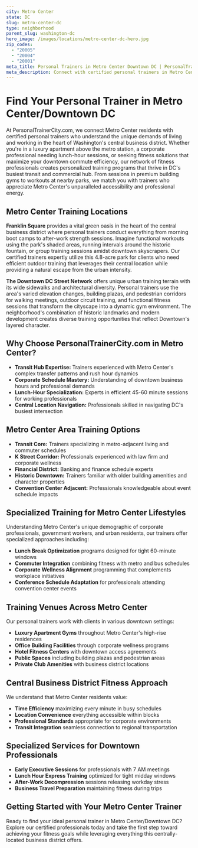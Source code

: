 ```yaml
---
city: Metro Center
state: DC
slug: metro-center-dc
type: neighborhood
parent_slug: washington-dc
hero_image: /images/locations/metro-center-dc-hero.jpg
zip_codes:
  - "20005"
  - "20004"
  - "20001"
meta_title: Personal Trainers in Metro Center Downtown DC | PersonalTrainerCity.com
meta_description: Connect with certified personal trainers in Metro Center/Downtown DC. Find fitness coaches for corporate professionals, luxury apartment gyms, and central business district workouts.
---
```


# Find Your Personal Trainer in Metro Center/Downtown DC

At PersonalTrainerCity.com, we connect Metro Center residents with certified personal trainers who understand the unique demands of living and working in the heart of Washington's central business district. Whether you're in a luxury apartment above the metro station, a corporate professional needing lunch-hour sessions, or seeking fitness solutions that maximize your downtown commute efficiency, our network of fitness professionals creates personalized training programs that thrive in DC's busiest transit and commercial hub. From sessions in premium building gyms to workouts at nearby parks, we match you with trainers who appreciate Metro Center's unparalleled accessibility and professional energy.

## Metro Center Training Locations

**Franklin Square** provides a vital green oasis in the heart of the central business district where personal trainers conduct everything from morning boot camps to after-work strength sessions. Imagine functional workouts using the park's shaded areas, running intervals around the historic fountain, or group training sessions amidst downtown skyscrapers. Our certified trainers expertly utilize this 4.8-acre park for clients who need efficient outdoor training that leverages their central location while providing a natural escape from the urban intensity.

**The Downtown DC Street Network** offers unique urban training terrain with its wide sidewalks and architectural diversity. Personal trainers use the area's varied elevation changes, building plazas, and pedestrian corridors for walking meetings, outdoor circuit training, and functional fitness sessions that transform the cityscape into a dynamic gym environment. The neighborhood's combination of historic landmarks and modern development creates diverse training opportunities that reflect Downtown's layered character.

## Why Choose PersonalTrainerCity.com in Metro Center?

*   **Transit Hub Expertise:** Trainers experienced with Metro Center's complex transfer patterns and rush hour dynamics
*   **Corporate Schedule Mastery:** Understanding of downtown business hours and professional demands
*   **Lunch-Hour Specialization:** Experts in efficient 45-60 minute sessions for working professionals
*   **Central Location Navigation:** Professionals skilled in navigating DC's busiest intersection

## Metro Center Area Training Options

- **Transit Core:** Trainers specializing in metro-adjacent living and commuter schedules
- **K Street Corridor:** Professionals experienced with law firm and corporate wellness
- **Financial District:** Banking and finance schedule experts
- **Historic Downtown:** Trainers familiar with older building amenities and character properties
- **Convention Center Adjacent:** Professionals knowledgeable about event schedule impacts

## Specialized Training for Metro Center Lifestyles

Understanding Metro Center's unique demographic of corporate professionals, government workers, and urban residents, our trainers offer specialized approaches including:

*   **Lunch Break Optimization** programs designed for tight 60-minute windows
*   **Commuter Integration** combining fitness with metro and bus schedules
*   **Corporate Wellness Alignment** programming that complements workplace initiatives
*   **Conference Schedule Adaptation** for professionals attending convention center events

## Training Venues Across Metro Center

Our personal trainers work with clients in various downtown settings:
- **Luxury Apartment Gyms** throughout Metro Center's high-rise residences
- **Office Building Facilities** through corporate wellness programs
- **Hotel Fitness Centers** with downtown access agreements
- **Public Spaces** including building plazas and pedestrian areas
- **Private Club Amenities** with business district locations

## Central Business District Fitness Approach

We understand that Metro Center residents value:
- **Time Efficiency** maximizing every minute in busy schedules
- **Location Convenience** everything accessible within blocks
- **Professional Standards** appropriate for corporate environments
- **Transit Integration** seamless connection to regional transportation

## Specialized Services for Downtown Professionals

*   **Early Executive Sessions** for professionals with 7 AM meetings
*   **Lunch Hour Express Training** optimized for tight midday windows
*   **After-Work Decompression** sessions releasing workday stress
*   **Business Travel Preparation** maintaining fitness during trips

## Getting Started with Your Metro Center Trainer

Ready to find your ideal personal trainer in Metro Center/Downtown DC? Explore our certified professionals today and take the first step toward achieving your fitness goals while leveraging everything this centrally-located business district offers.